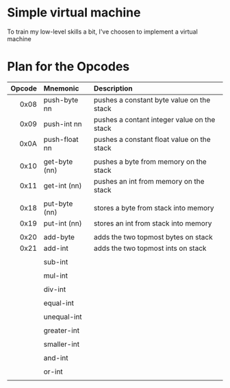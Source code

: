 # Simple virtual machine
To train my low-level skills a bit, I've choosen to implement a virtual machine

# Plan for the Opcodes
| Opcode | Mnemonic        | Description                                 |
|-------:|:----------------|:--------------------------------------------|
| 0x08   | push-byte   nn  | pushes a constant byte value on the stack   |
| 0x09   | push-int    nn  | pushes a contant integer value on the stack |
| 0x0A   | push-float  nn  | pushes a constant float value on the stack  |
|        |                 |                                             |
| 0x10   | get-byte   (nn) | pushes a byte from memory on the stack      |
| 0x11   | get-int    (nn) | pushes an int from memory on the stack      |
|        |                 |                                             |
| 0x18   | put-byte   (nn) | stores a byte from stack into memory        |
| 0x19   | put-int    (nn) | stores an int from stack into memory        |
|        |                 |                                             |
| 0x20   | add-byte        | adds the two topmost bytes on stack         |
| 0x21   | add-int         | adds the two topmost ints on stack          |
|        |                 |                                             |                  
|        | sub-int         |                                             |
|        |                 |                                             |
|        | mul-int         |                                             |
|        |                 |                                             |
|        | div-int         |                                             |
|        |                 |                                             |
|        | equal-int       |                                             |
|        |                 |                                             |
|        | unequal-int     |                                             |
|        |                 |                                             |
|        | greater-int     |                                             |
|        |                 |                                             |
|        | smaller-int     |                                             |
|        |                 |                                             |
|        | and-int         |                                             |
|        |                 |                                             |
|        | or-int          |                                             |
|        |                 |                                             |


